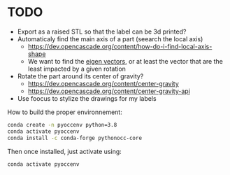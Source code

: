 
# TODO
- Export as a raised STL so that the label can be 3d printed?
- Automaticaly find the main axis of a part (seearch the local axis)
    - https://dev.opencascade.org/content/how-do-i-find-local-axis-shape
    - We want to find the [eigen vectors](https://en.wikipedia.org/wiki/Eigenvalues_and_eigenvectors), or at least the vector that are the least impacted by a given rotation
- Rotate the part around its center of gravity?
    - https://dev.opencascade.org/content/center-gravity
    - https://dev.opencascade.org/content/center-gravity-api
- Use foocus to stylize the drawings for my labels



How to build the proper environnement:
```bash
conda create -n pyoccenv python=3.8
conda activate pyoccenv
conda install -c conda-forge pythonocc-core
```

Then once installed, just activate using:
```bash
conda activate pyoccenv
```




